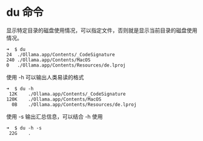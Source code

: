 # du 命令
显示特定目录的磁盘使用情况，可以指定文件，否则就是显示当前目录的磁盘使用情况。

```shell
➜  $ du
24	./Ollama.app/Contents/_CodeSignature
240	./Ollama.app/Contents/MacOS
0	./Ollama.app/Contents/Resources/de.lproj
```

使用 -h 可以输出人类易读的格式
```shell
➜  $ du -h
 12K	./Ollama.app/Contents/_CodeSignature
120K	./Ollama.app/Contents/MacOS
  0B	./Ollama.app/Contents/Resources/de.lproj
```

使用 -s 输出汇总信息，可以结合 -h 使用
```shell
➜  $ du -h -s
 22G	.
```